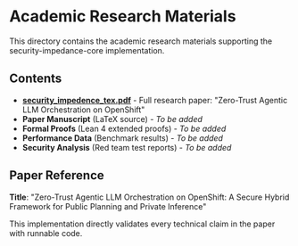 # Academic Research Materials

This directory contains the academic research materials supporting the security-impedance-core implementation.

## Contents

- **[security_impedence_tex.pdf](security_impedence_tex.pdf)** - Full research paper: "Zero-Trust Agentic LLM Orchestration on OpenShift"
- **Paper Manuscript** (LaTeX source) - *To be added*
- **Formal Proofs** (Lean 4 extended proofs) - *To be added*
- **Performance Data** (Benchmark results) - *To be added*
- **Security Analysis** (Red team test reports) - *To be added*

## Paper Reference

**Title**: "Zero-Trust Agentic LLM Orchestration on OpenShift: A Secure Hybrid Framework for Public Planning and Private Inference"

This implementation directly validates every technical claim in the paper with runnable code.